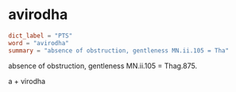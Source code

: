 # avirodha

``` toml
dict_label = "PTS"
word = "avirodha"
summary = "absence of obstruction, gentleness MN.ii.105 = Tha"
```

absence of obstruction, gentleness MN.ii.105 = Thag.875.

a \+ virodha

